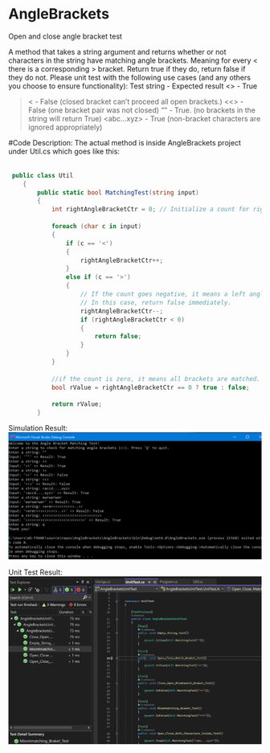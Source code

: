 # AngleBrackets
Open and close angle bracket test

A method that takes a string argument and returns whether or not characters in the
string have matching angle brackets. Meaning for every < there is a corresponding >
bracket. Return true if they do, return false if they do not.
Please unit test with the following use cases (and any others you choose to ensure
functionality):
Test string - Expected result
<> - True
>< - False (closed bracket can’t proceed all open brackets.)
<<> - False (one bracket pair was not closed)
“” - True. (no brackets in the string will return True)
<abc...xyz> - True (non-bracket characters are ignored appropriately)

#Code Description:
The actual method is inside AngleBrackets project under Util.cs which goes like this:
```C#

 public class Util
    {
        public static bool MatchingTest(string input)
        {
            int rightAngleBracketCtr = 0; // Initialize a count for right angle brackets.

            foreach (char c in input)
            {
                if (c == '<')
                {
                    rightAngleBracketCtr++;
                }
                else if (c == '>')
                {
                    // If the count goes negative, it means a left angle bracket appeared without a corresponding right or open bracket.
                    // In this case, return false immediately.
                    rightAngleBracketCtr--;
                    if (rightAngleBracketCtr < 0)
                    {
                        return false;
                    }
                }
            }

            //if the count is zero, it means all brackets are matched.
            bool rValue = rightAngleBracketCtr == 0 ? true : false;
            
            return rValue; 
        }
```
Simulation Result:
<img src='https://github.com/franciscohumarang/AngleBrackets/blob/master/Simulation.PNG'>



Unit Test Result:
![UnitTest](https://github.com/franciscohumarang/AngleBrackets/blob/master/UnitTest.PNG)
